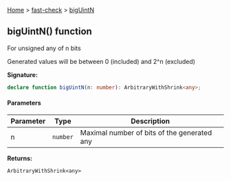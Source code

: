 [Home](/) &gt; [fast-check](../fast-check.md) &gt; [bigUintN](bigUintN_1.md)

## bigUintN() function

For unsigned any of n bits

Generated values will be between 0 (included) and 2^n (excluded)

<b>Signature:</b>

```typescript
declare function bigUintN(n: number): ArbitraryWithShrink<any>;
```

#### Parameters

|  Parameter | Type | Description |
|  --- | --- | --- |
|  n | <code>number</code> | Maximal number of bits of the generated any |

<b>Returns:</b>

`ArbitraryWithShrink<any>`

